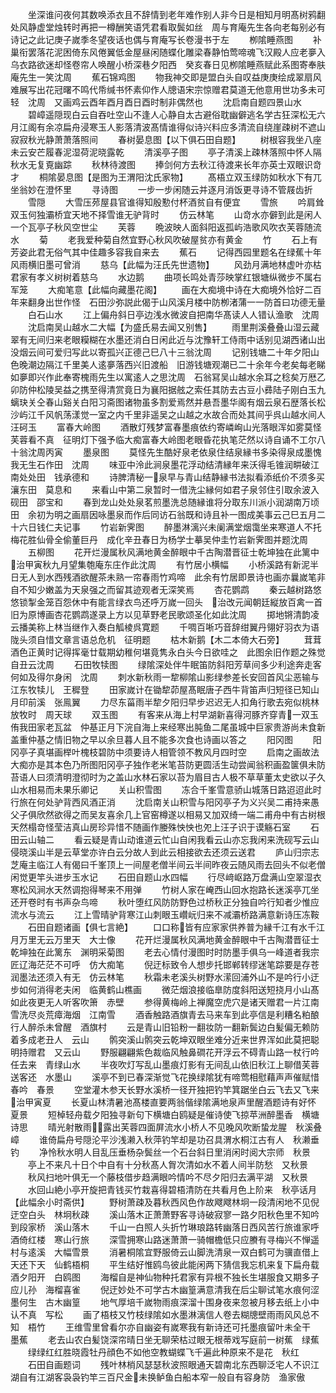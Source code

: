 <!-- { "loadSidebar": true } -->
　　坐深谁问夜何其数唤添衣且不辞情到老年难作别人非今日是相知月明髙树鸦翻处风静虚堂烛转时再把一樽酬笑语凭君看取鬓如丝　周与育庵先生各向老每别必有诗记之此记庚子嵗季冬望夜话也偶与育庵写长卷漫书于左
　　栁隂睡燕图
　　补巢衔罢落花泥困倚东风倦翼低金屋昼闲随蝶化雕梁春静怕莺啼魂飞汉殿人应老夣入乌衣路欲迷却怪卷帘人唤醒小桥深巷夕阳西　癸亥春日见栁隂睡燕赋此系图寄奉肤庵先生一笑沈周
　　蕉石锦鸡图
　　物我神交即是盟白头自叹益庚庚绘成翠扇风难展写出花冠曙不鸣代帋缄书怀素仰作人牕语宋宗惊赠君莫道无他意用世功多未可轻　沈周　又画鸡云酉年酉月酉日酉时制非偶然也
　　沈启南自题四景山水
　　碧嶂遥隠现白云自吞吐空山不逢人心静自太古避俗耽幽僻逃名学古狂深松无六月江阁有余凉扁舟浸寒玉人影落清波髙情谁得似诗兴料应多清流自绕崖疎树不遮山寂寂秋光静萧萧落照间
　　春树晏息图【以下俱石田自题】
　　树根容我坐八座未云安芒履春泥湿荷泥晓露乾
　　清溪亭子图
　　亭子清溪上疎林落照中怀人隔秋水无复覔幽踪
　　秋林待渡图
　　捧剑何方去秋江待渡来长年亦英士双眼识竒才
　　桐隂晏息图【是图为王渭阳沈氏家物】
　　髙梧立双玉绿防如秋水下有兀坐翁妙在澄怀里
　　寻诗图
　　一步一步闲随云并逐月消饭更寻诗不管屐齿折
　　雪隠
　　大雪压茒屋县官谁得知殷懃付杯酒贫自有便宜
　　雪旅
　　吟肩耸双玉何独灞桥宜天地不择雪谁无驴背时
　　仿云林笔
　　山竒水亦僻到此是闲人一个瓦亭子秋风空世尘
　　芙蓉
　　晩波映人面斜阳返孤屿浩歌风吹衣芙蓉随流水
　　菊
　　老我爱种菊自然宜野心秋风吹破屋贫亦有黄金
　　竹
　　石上有芳姿此君无俗气其中佳趣多容我自来去
　　蕉石
　　记得西园里题名在绿蕉十年风雨横旧墨可曾消
　　慈乌【此幅为汪氏先世遗物】
　　风劲月满地林虚叶亦枯君家有孝义树树着慈乌
　　水边鹅
　　曲项长鸣处青莎映掌红银塘纵微步不属右军笼
　　大痴笔意【此幅向藏墨花阁】
　　画在大痴境中诗在大痴境外恰好二百年来翻身出世作怪　石田沙弥説此偈于山风溪月楼中防栁渚蒲一一防首曰功德无量
　　白石山水
　　江上偏舟斜日亭边浅水微波自把南华髙读人人错认渔歌　沈周
　　沈启南吴山越水二大幅【为盛氏易去闻又别售】
　　雨里荆溪叠叠山湿云藏翠有无间归来老眼糢糊在水墨还消白日闲此近与沈豫轩工侍雨中话别见湖西诸山出没烟云间可爱归写此以寄孤兴正德己巳八十三翁沈周
　　记别钱塘二十年夕阳山色晚潮边隔江千里美人逺夣落西兴旧渡船　旧游钱塘观潮已二十余年今老矣每老睇如夣即兴作此奉寄槐雨先生以寓逺人之思沈周　石翁冩吴山越水余耳之稔矣万厯乙卯防仲松陵吴益之携至得清赏竟日为襄阳据舷之索任其防去古豆小彞陆子刚白玉九螭玦关仝春山谿关白阳习斋图诸物虽多割爱焉然并悬吾墨华阁有烟云泉石歴落长松沙屿江千风帆荡漾觉一室之内千里非遥吴之山越之水故合而处其间乎呉山越水间人汪砢玉
　　富春大岭图
　　酒散灯残梦富春墨痕依约寄嶙峋山光落眼浑如雾莫怪芙蓉看不真　征明灯下强予临大痴富春大岭图老眼昏花执笔茫然以诗自诵不工尔八十翁沈周丙寅
　　墨泉图
　　莫怪先生酷好泉老依泉住结泉縁书多染得泉成墨愧我无生石作田　沈周
　　味亚中泠此涧泉墨花浮动结清縁年来沃得毛锥润畊破江南处处田　钱承德和
　　诗脾清秘一泉早与青山结静縁书法拟看添纸价不须多买瀼东田　莫息和
　　来看山中第二泉暂时一借洗尘縁何如君子泉邻住引取余波入砚田　邵宝和
　　春到龙山处处泉茗煎墨洗总随縁谁将分取东川派小润湖南万顷田　余初为明之画扇因咏墨泉而作后同访石翁既和诗且补一图成美事云己巳五月二十六日钱仁夫记事
　　竹岩新霁图
　　醉墨淋漓兴未阑满堂烟霭坐来寒道人不托梅花胜仙骨全偷董巨丹　成化辛丑春日为杨学士摹吴仲圭竹岩新霁图并题沈周
　　五柳图
　　花开烂漫属秋风满地黄金醉眼中千古陶潜晋征士乾坤独在此篱中　治甲寅秋九月望集匏庵东庄作此沈周
　　有竹居小横幅
　　小桥溪路有新泥半日无人到水西残酒欲醒茶未熟一帘春雨竹鸡啼　此余有竹居即景诗也画亦曩嵗笔非自不知少嫩盖为天泉强之而留其迹观者无深笑焉
　　杏花鹦鹉
　　秦云越树路悠悠锁掣金笼百怨休中有能言绿衣鸟还呼万嵗一回头　治改元闻朝廷縦放百禽一首旧为原博画杏花鹦鹉遂录上方以见草野老民歌颂圣化如此沈周
　　掷地锵清韵凌云播美称上林当继作入奏白觚棱呉寛题
　　千啁百唽巧音辞绀翼丹翎好羽衣为语陇头须自惜文章言语总危机　征明题
　　枯木新鹅【木二本倚大石旁】
　　茸茸酒色正黄时记得挥毫廿载期幼稚何堪竟隽永白头今日欲哇之　此图余旧作题之殊觉自丑云沈周
　　石田牧犊图
　　绿隂深处伴牛眠笛防斜阳芳草间多少利途奔走客何如及得尔身闲　沈周
　　刺水新秋雨一犂柳隂山影绿参差长安回首风尘恶输与江东牧犊儿　王穉登
　　田家嵗计在锄犂茆屋髙眠唐子西牛背笛声归短径已知山月印前溪　张鳯翼
　　力尽东菑雨半犂夕阳归早步迟迟无人扣角行歌去宛似桃林放牧时　周天球
　　双玉图
　　有客来从海上村早湖新喜得河豚齐穿青一双玉侑我田家老瓦盆　仲基正月下浣自海上来经寒出肫鱼二尾虽城中巨家贵游尚未食新盖重仲基之情旧物之早以余旦暮人且不能多次食也诗画以答之
　　阳冈图
　　阳冈亭子真堪画榉叶槐枝碧防中须要诗人相管领不教风月四时空
　　启南之画故法大痴亦是其本色乃所图阳冈亭子独作老米笔苔防更圆活生动尝闻翁积画盈箧俱未防苔语人曰须清明澄彻时为之盖山水林石家以苔为眉目古人极不草草董太史欲以子久山水相易而未果乐卿记
　　关山积雪图
　　冻合千峯雪意骄山城落日路迢迢此时行旅在何处驴背西风酒正消
　　沈启南关山积雪与阳冈亭子为义兴吴二甫持来愚父子俱欣然欲得之而吴友喜余几上官窑樽遂以相易又加双绮一端二甫舟中有古树根天然榻竒怪莹洁真山房珍异惜不随画作媵殊怏怏也夗上汪子识于谟觞石室
　　石田云山轴二
　　看云疑是青山动谁道云忙山自闲我看云山亦忘我闲来洗砚写云山　侵晓溪山半是云草堂亦许白云分故人到此云相接欲去还须云送君
　　庐山归宗志芝庵主临江人有偈曰千峯顶上一间屋老僧半间云半间昨夜云随风雨去回头不似老僧闲觉更竿头进步玉水记
　　石田自题山水四幅
　　行尽﨑岖路万盘满山空翠湿衣寒松风涧水天然调抱得琴来不用弹
　　竹树人家在崦西山回水抱路长迷溪亭兀坐还开卷时有书声杂鸟啼
　　秋叶堕红风防防野色过桥秋正分独自吟行知者少惟应流水与流云
　　江上雪晴驴背寒江山刺眼玉巑岏归来不减灞桥路满意新诗压冻鞍
　　石田自题诸画【俱七言絶】
　　口口称皆有应家家供养普为縁千江有水千江月万里无云万里天　大士像
　　花开烂漫属秋风满地黄金醉眼中千古陶潜晋征士乾坤独在此篱东　渊明采菊图
　　老去心情付漫图时时防墨手俱乌一峰道者我宗匠辽海茫茫不可呼　仿大痴笔
　　倪迂标致令人想步托邯郸转缪迷笔踪要是存苍润墨法还须入有无　仿云林笔
　　秋霜未老溪头树野水潆回浦外山不是吟行小迂步如何消得老夫闲　临黄鹤山樵画
　　微茫烟浪接临臯防度斜阳送短挠月小山髙如此夜更无人听客吹箫　赤壁
　　参得黄梅岭上禅魔空虎穴是诸天赠君一片江南雪洗尽炎荒瘴海烟　江南雪
　　酒香触路酒旗青去马来车到此亭信是利糟名粕酿行人醉杀未曾醒　酒旗村
　　云是青山旧铅粉一翻妆防一翻新鬓边白髪偏无赖防着多成老丑人　云山
　　鹘突溪山鹘突云乾坤双眼坐难分近来世界浑如此莫把聪明持赠君　又云山
　　野服翩翩紫色裁临风触鼻磵花开浮云不碍青山路一杖行吟任去来　青绿山水
　　半夜吹灯写乱山墨痕灯影有无间乱山依旧秋江上聊借芙蓉送客还　水墨山
　　溪亭不到已春深渐觉飞花换绿隂犹有啼莺相慰藉声声催赋惜春吟　春景
　　空堂灌木参天长野水溪桥一径开独把钓竿箕踞坐白云飞去又飞来　治甲寅夏
　　长夏山林清暑池髙楼直要两翁偕绿隂满地泉声里醒酒题诗有好怀　夏景
　　短棹轻舟载夕阳独寻新句下横塘白鸥疑是催诗使飞掠苹洲醉墨香　横塘诗思
　　晴光射散雨露出芙蓉四面屏流水小桥人不见晚风吹断蛰龙腥　秋溪叠嶂
　　谁倚扁舟号隠沦平沙浅濑入秋萍钓竿却是功召具渭水桐江古有人　秋濑垂钓
　　净怜秋水明人目乱压垂杨杂鬓丝一个石台斜日里消闲时阅大宗师　秋景
　　亭上不来凡十日个中自有十分秋髙人胷次清如水不着人间半防愁　又秋景
　　秋风扫地叶俱无一个藤枝借步趋满眼吟情吟不尽夕阳归去满平湖　又秋景
　　水回山絶小亭开旋把青钱买竹栽喜得碧梧清防在共看月色上阶来　秋亭话月【此幅余小时斋供】
　　野树萧疎及暮秋西风色作故飕飕林坰一段清闲地不见倪迂空白头　林坰秋疎
　　溪山落木正萧萧野客寻诗破寂寥一路夕阳秋色里不知吟到段家桥　溪山落木
　　千山一白照人头折竹琳琅路转幽落日西风苦行旅谁家呼酒倚红楼　寒山行旅
　　深雪拥寒山路迷萧萧一骑帽檐低只应賸有寻梅兴不惮遥村与逺溪　大幅雪景
　　消暑桐隂宜野服倚云山脚洗清泉一双白鹤可为骥直借上天还下天　仙鹤梧桐
　　平生结好惟鸥鸟彼此能闲两下猜信我忘机来复下扁舟载酒夕阳开　白鸥图
　　海榴自是神仙物种托君家有异根不独长生堪服食又期多子应儿孙　海榴喜雀
　　倪迂妙处不可学古木幽篁满意清我在后尘聊试笔水痕何涩墨何生　古木幽篁
　　地气厚培千嵗物雨痕深溜十围身夜来忽被月移去纸上小中认不真　写松
　　画了梧枝又竹枝绿隂如水墨淋漓信人卷去糊牕壁雨雨风风总不知　梧竹
　　王维雪里曾看尔亦自幽姿有嵗寒我有新诗还可托墨痕留叶未全干　墨蕉
　　老去山农白髪饶深帘晴日坐无聊荣枯过眼无根蒂戏写庭前一树蕉　绿蕉
　　绿绿红红胜晓霞牡丹顔色不如他空教蝴蝶飞千遍此种原来不是花　秋红
　　石田自画题词
　　残叶林梢风瑟瑟秋波照眼通天碧南北东西聊泛宅人不识江湖自有江湖客袅袅钓竿三百尺金未换鲈鱼白船本窄一般自有容身防　渔家傲
